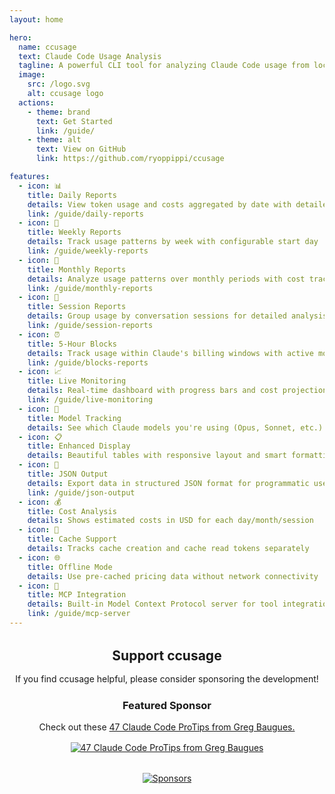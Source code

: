 ```yaml
---
layout: home

hero:
  name: ccusage
  text: Claude Code Usage Analysis
  tagline: A powerful CLI tool for analyzing Claude Code usage from local JSONL files
  image:
    src: /logo.svg
    alt: ccusage logo
  actions:
    - theme: brand
      text: Get Started
      link: /guide/
    - theme: alt
      text: View on GitHub
      link: https://github.com/ryoppippi/ccusage

features:
  - icon: 📊
    title: Daily Reports
    details: View token usage and costs aggregated by date with detailed breakdowns
    link: /guide/daily-reports
  - icon: 📆
    title: Weekly Reports
    details: Track usage patterns by week with configurable start day
    link: /guide/weekly-reports
  - icon: 📅
    title: Monthly Reports
    details: Analyze usage patterns over monthly periods with cost tracking
    link: /guide/monthly-reports
  - icon: 💬
    title: Session Reports
    details: Group usage by conversation sessions for detailed analysis
    link: /guide/session-reports
  - icon: ⏰
    title: 5-Hour Blocks
    details: Track usage within Claude's billing windows with active monitoring
    link: /guide/blocks-reports
  - icon: 📈
    title: Live Monitoring
    details: Real-time dashboard with progress bars and cost projections
    link: /guide/live-monitoring
  - icon: 🤖
    title: Model Tracking
    details: See which Claude models you're using (Opus, Sonnet, etc.)
  - icon: 📋
    title: Enhanced Display
    details: Beautiful tables with responsive layout and smart formatting
  - icon: 📄
    title: JSON Output
    details: Export data in structured JSON format for programmatic use
    link: /guide/json-output
  - icon: 💰
    title: Cost Analysis
    details: Shows estimated costs in USD for each day/month/session
  - icon: 🔄
    title: Cache Support
    details: Tracks cache creation and cache read tokens separately
  - icon: 🌐
    title: Offline Mode
    details: Use pre-cached pricing data without network connectivity
  - icon: 🔌
    title: MCP Integration
    details: Built-in Model Context Protocol server for tool integration
    link: /guide/mcp-server
---
```


<div style="text-align: center; margin: 2rem 0;">
  <h2 style="margin-bottom: 1rem;">Support ccusage</h2>
  <p style="margin-bottom: 1.5rem;">If you find ccusage helpful, please consider sponsoring the development!</p>
  
  <h3 style="margin-bottom: 1rem;">Featured Sponsor</h3>
  <p style="margin-bottom: 1rem;">Check out these <a href="https://www.youtube.com/watch?v=TiNpzxoBPz0&lc=UgyVgQyOhfJJlheVMcB4AaABAg" target="_blank">47 Claude Code ProTips from Greg Baugues.</a></p>
  <a href="https://www.youtube.com/watch?v=TiNpzxoBPz0&lc=UgyVgQyOhfJJlheVMcB4AaABAg" target="_blank">
    <img src="/claude_code_protips_thumbnail_v1.png" alt="47 Claude Code ProTips from Greg Baugues" style="max-width: 600px; height: auto;">
  </a>
  
  <div style="margin-top: 2rem;">
    <a href="https://github.com/sponsors/ryoppippi" target="_blank">
      <img src="https://cdn.jsdelivr.net/gh/ryoppippi/sponsors@main/sponsors.svg" alt="Sponsors" style="max-width: 100%; height: auto;">
    </a>
  </div>
</div>
